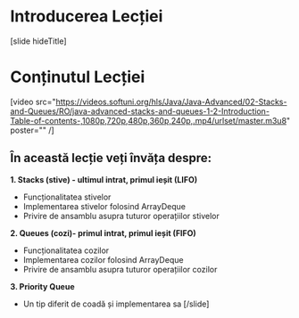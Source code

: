 # Introducerea Lecției

[slide hideTitle]

# Conținutul Lecției

[video src="https://videos.softuni.org/hls/Java/Java-Advanced/02-Stacks-and-Queues/RO/java-advanced-stacks-and-queues-1-2-Introduction-Table-of-contents-,1080p,720p,480p,360p,240p,.mp4/urlset/master.m3u8" poster="" /]

## În această lecție veți învăța despre:

**1. Stacks (stive) - ultimul intrat, primul ieșit (LIFO)**
- Funcționalitatea stivelor
- Implementarea stivelor folosind ArrayDeque
- Privire de ansamblu asupra tuturor operațiilor stivelor

**2. Queues (cozi)- primul intrat, primul ieșit (FIFO)**
- Funcționalitatea cozilor
- Implementarea cozilor folosind ArrayDeque
- Privire de ansamblu asupra tuturor operațiilor cozilor

**3. Priority Queue**
- Un tip diferit de coadă și implementarea sa
[/slide]
